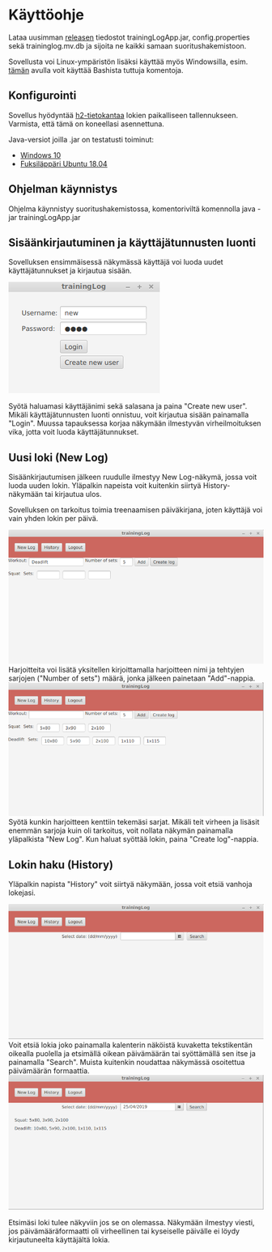 # Käyttöohje

Lataa uusimman [releasen](https://github.com/ktatu/ohjtekniikka/releases/tag/viikko7) tiedostot trainingLogApp.jar, config.properties sekä traininglog.mv.db ja sijoita ne kaikki samaan suoritushakemistoon.

Sovellusta voi Linux-ympäristön lisäksi käyttää myös Windowsilla, esim. <a href="https://gitforwindows.org/">tämän</a> avulla voit käyttää Bashista tuttuja komentoja.

## Konfigurointi

Sovellus hyödyntää <a href="https://www.h2database.com/html/main.html">h2-tietokantaa</a> lokien paikalliseen tallennukseen. Varmista, että tämä on koneellasi asennettuna.

Java-versiot joilla .jar on testatusti toiminut: 
- <a href="https://github.com/ktatu/ohjtekniikka/blob/master/dokumentaatio/kuvat/kayttoohje-kuvat/windowsjava.png">Windows 10</a>
- <a href="https://github.com/ktatu/ohjtekniikka/blob/master/dokumentaatio/kuvat/kayttoohje-kuvat/ubuntujava1.png">Fuksiläppäri Ubuntu 18.04</a>

## Ohjelman käynnistys

Ohjelma käynnistyy suoritushakemistossa, komentoriviltä komennolla java -jar trainingLogApp.jar

## Sisäänkirjautuminen ja käyttäjätunnusten luonti

<p>Sovelluksen ensimmäisessä näkymässä käyttäjä voi luoda uudet käyttäjätunnukset ja kirjautua sisään.</p> 
<img src="https://github.com/ktatu/ohjtekniikka/blob/master/dokumentaatio/kuvat/kayttoohje-kuvat/login-n%C3%A4kym%C3%A42.png">
<p>Syötä haluamasi käyttäjänimi sekä salasana ja paina "Create new user". Mikäli käyttäjätunnusten luonti onnistuu, voit kirjautua sisään painamalla "Login". Muussa tapauksessa korjaa näkymään ilmestyvän virheilmoituksen vika, jotta voit luoda käyttäjätunnukset.</p>

## Uusi loki (New Log)
<p>Sisäänkirjautumisen jälkeen ruudulle ilmestyy New Log-näkymä, jossa voit luoda uuden lokin. Yläpalkin napeista voit kuitenkin siirtyä History-näkymään tai kirjautua ulos.</p>
<p>Sovelluksen on tarkoitus toimia treenaamisen päiväkirjana, joten käyttäjä voi vain yhden lokin per päivä.</p>
<img src="https://github.com/ktatu/ohjtekniikka/blob/master/dokumentaatio/kuvat/kayttoohje-kuvat/newlog1.png">
Harjoitteita voi lisätä yksitellen kirjoittamalla harjoitteen nimi ja tehtyjen sarjojen ("Number of sets") määrä, jonka jälkeen painetaan "Add"-nappia.

<img src="https://github.com/ktatu/ohjtekniikka/blob/master/dokumentaatio/kuvat/kayttoohje-kuvat/newlog2.png">
Syötä kunkin harjoitteen kenttiin tekemäsi sarjat. Mikäli teit virheen ja lisäsit enemmän sarjoja kuin oli tarkoitus, voit nollata näkymän painamalla yläpalkista "New Log". Kun haluat syöttää lokin, paina "Create log"-nappia.
                                                                                                                                 
## Lokin haku (History)
<p>Yläpalkin napista "History" voit siirtyä näkymään, jossa voit etsiä vanhoja lokejasi.</p>
<img src="https://github.com/ktatu/ohjtekniikka/blob/master/dokumentaatio/kuvat/kayttoohje-kuvat/history1.png">
Voit etsiä lokia joko painamalla kalenterin näköistä kuvaketta tekstikentän oikealla puolella ja etsimällä oikean päivämäärän tai syöttämällä sen itse ja painamalla "Search". Muista kuitenkin noudattaa näkymässä osoitettua päivämäärän formaattia.
<br>
<img src="https://github.com/ktatu/ohjtekniikka/blob/master/dokumentaatio/kuvat/kayttoohje-kuvat/history2.png">
<p>Etsimäsi loki tulee näkyviin jos se on olemassa. Näkymään ilmestyy viesti, jos päivämääräformaatti oli virheellinen tai kyseiselle päivälle ei löydy kirjautuneelta käyttäjältä lokia.</p>
